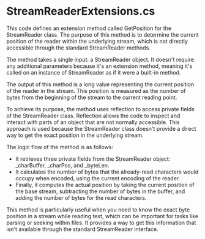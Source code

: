 # StreamReaderExtensions.cs

This code defines an extension method called GetPosition for the StreamReader class. The purpose of this method is to determine the current position of the reader within the underlying stream, which is not directly accessible through the standard StreamReader methods.

The method takes a single input: a StreamReader object. It doesn't require any additional parameters because it's an extension method, meaning it's called on an instance of StreamReader as if it were a built-in method.

The output of this method is a long value representing the current position of the reader in the stream. This position is measured as the number of bytes from the beginning of the stream to the current reading point.

To achieve its purpose, the method uses reflection to access private fields of the StreamReader class. Reflection allows the code to inspect and interact with parts of an object that are not normally accessible. This approach is used because the StreamReader class doesn't provide a direct way to get the exact position in the underlying stream.

The logic flow of the method is as follows:

- It retrieves three private fields from the StreamReader object: _charBuffer, _charPos, and _byteLen.
- It calculates the number of bytes that the already-read characters would occupy when encoded, using the current encoding of the reader.
- Finally, it computes the actual position by taking the current position of the base stream, subtracting the number of bytes in the buffer, and adding the number of bytes for the read characters.

This method is particularly useful when you need to know the exact byte position in a stream while reading text, which can be important for tasks like parsing or seeking within files. It provides a way to get this information that isn't available through the standard StreamReader interface.